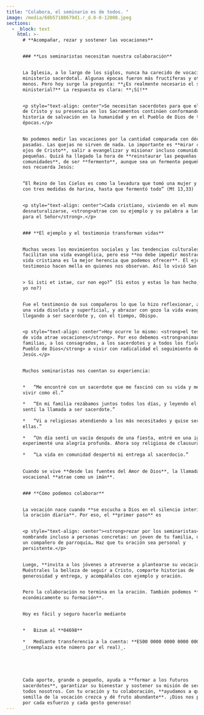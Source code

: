 ```yaml
---
title: "Colabora, el seminario es de todos. "
image: /media/68b57188679d1.r_d.0-0-12008.jpeg
sections:
  - _block: text
    html: >-
      # **Acompañar, rezar y sostener las vocaciones**


      ### **Los seminaristas necesitan nuestra colaboración**


      La Iglesia, a lo largo de los siglos, nunca ha carecido de vocaciones al
      ministerio sacerdotal. Algunas épocas fueron más fructíferas y otras
      menos. Pero hoy surge la pregunta: **¿Es realmente necesario el sacerdocio
      ministerial?** La respuesta es clara: **¡Sí!** 


      <p style="text-align: center">Se necesitan sacerdotes para que el mensaje
      de Cristo y su presencia en los Sacramentos continúen conformando la
      historia de salvación en la humanidad y en el Pueblo de Dios de todas las
      épocas.</p>


      No podemos medir las vocaciones por la cantidad comparada con décadas
      pasadas. Las quejas no sirven de nada. Lo importante es **mirar con los
      ojos de Cristo**, salir a evangelizar y misionar incluso comunidades
      pequeñas. Quizá ha llegado la hora de **reinstaurar las pequeñas
      comunidades**, de ser **fermento**, aunque sea un fermento pequeño. Como
      nos recuerda Jesús:


      “El Reino de los Cielos es como la levadura que tomó una mujer y la mezcló
      con tres medidas de harina, hasta que fermentó todo” (Mt 13,33)


      <p style="text-align: center">Cada cristiano, viviendo en el mundo sin
      desnaturalizarse, <strong>atrae con su ejemplo y su palabra a las personas
      para el Señor</strong>.</p>


      ### **El ejemplo y el testimonio transforman vidas**


      Muchas veces los movimientos sociales y las tendencias culturales no
      facilitan una vida evangélica, pero eso **no debe impedir mostrar que la
      vida cristiana es la mejor herencia que podemos ofrecer**. El ejemplo y el
      testimonio hacen mella en quienes nos observan. Así lo vivió San Agustín:


      > Si isti et istae, cur non ego?” (Si estos y estas lo han hecho, ¿por qué
      yo no?)


      Fue el testimonio de sus compañeros lo que lo hizo reflexionar, abandonar
      una vida disoluta y superficial, y abrazar con gozo la vida evangélica,
      llegando a ser sacerdote y, con el tiempo, Obispo.


      <p style="text-align: center">Hoy ocurre lo mismo: <strong>el testimonio
      de vida atrae vocaciones</strong>. Por eso debemos <strong>animar a las
      familias, a los consagrados, a los sacerdotes y a todos los fieles del
      Pueblo de Dios</strong> a vivir con radicalidad el seguimiento de
      Jesús.</p>


      Muchos seminaristas nos cuentan su experiencia:


      *   “Me encontré con un sacerdote que me fascinó con su vida y me planteé
      vivir como él.”
          
      *   “En mi familia rezábamos juntos todos los días, y leyendo el Evangelio
      sentí la llamada a ser sacerdote.”
          
      *   “Vi a religiosas atendiendo a los más necesitados y quise ser como
      ellas.”
          
      *   “Un día sentí un vacío después de una fiesta, entré en una iglesia y
      experimenté una alegría profunda. Ahora soy religiosa de clausura.”
          
      *   “La vida en comunidad despertó mi entrega al sacerdocio.”
          

      Cuando se vive **desde las fuentes del Amor de Dios**, la llamada
      vocacional **atrae como un imán**.


      ### **Cómo podemos colaborar**


      La vocación nace cuando **se escucha a Dios en el silencio interior y en
      la oración diaria**. Por eso, el **primer paso** es 


      <p style="text-align: center"><strong>rezar por los seminaristas</strong>,
      nombrando incluso a personas concretas: un joven de tu familia, un amigo,
      un compañero de parroquia… Haz que tu oración sea personal y
      persistente.</p>


      Luego, **invita a los jóvenes a atreverse a plantearse su vocación**.
      Muéstrales la belleza de seguir a Cristo, comparte historias de
      generosidad y entrega, y acompáñalos con ejemplo y oración.


      Pero la colaboración no termina en la oración. También podemos **apoyar
      económicamente su formación**. 


      Hoy es fácil y seguro hacerlo mediante 


      *   Bizum al **04698** 
          
      *   Mediante transferencia a la cuenta: **ES00 0000 0000 0000 0000 00**
      _(reemplaza este número por el real)_. 
          


        

      Cada aporte, grande o pequeño, ayuda a **formar a los futuros
      sacerdotes**, garantizar su bienestar y sostener su misión de servicio a
      todos nosotros. Con tu oración y tu colaboración, **ayudamos a que la
      semilla de la vocación crezca y dé fruto abundante**. ¡Dios nos premiará
      por cada esfuerzo y cada gesto generoso!
---
```

